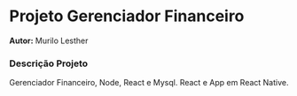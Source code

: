 # Projeto Gerenciador Financeiro

**Autor:** Murilo Lesther

### Descrição Projeto

Gerenciador Financeiro, Node, React e Mysql.
React e App em React Native.

